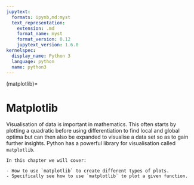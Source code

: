 ```yaml
---
jupytext:
  formats: ipynb,md:myst
  text_representation:
    extension: .md
    format_name: myst
    format_version: 0.12
    jupytext_version: 1.6.0
kernelspec:
  display_name: Python 3
  language: python
  name: python3
---
```


(matplotlib)=
# Matplotlib

Visualisation of data is important in mathematics. This often starts by plotting
a quadratic before using differentiation to find local and global optima but can
then also be expanded to visualise a data set so as to gain further insights.
Python has a powerful library for visualisation called `matplotlib`.

```{important}
In this chapter we will cover:

- How to use `matplotlib` to create different types of plots.
- Specifically see how to use `matplotlib` to plot a given function.
```
